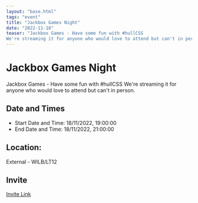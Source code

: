 ```yaml
---
layout: "base.html"
tags: "event"
title: "Jackbox Games Night"
date: "2022-11-18"
teaser: "Jackbox Games - Have some fun with #hullCSS
We're streaming it for anyone who would love to attend but can't in person."
---
```


# Jackbox Games Night

Jackbox Games - Have some fun with #hullCSS
We're streaming it for anyone who would love to attend but can't in person.
		  
## Date and Times

- Start Date and Time: 18/11/2022, 19:00:00
- End Date and Time: 18/11/2022, 21:00:00

## Location:

External - WILB/LT12

## Invite

<a href="https://discord.com/events/427865794467069962/1042585734885949491">Invite Link</a>
			
